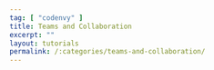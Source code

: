 ```yaml
---
tag: [ "codenvy" ]
title: Teams and Collaboration
excerpt: ""
layout: tutorials
permalink: /:categories/teams-and-collaboration/
---
```


